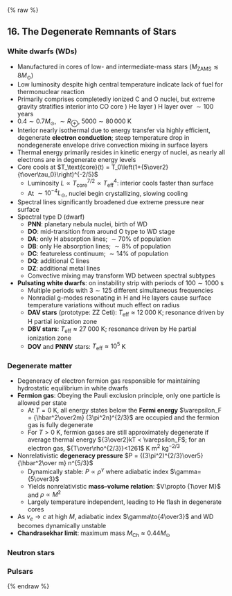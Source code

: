 {% raw %} 

<section markdown="1">

## 16. The Degenerate Remnants of Stars

### White dwarfs (WDs)

* Manufactured in cores of low- and intermediate-mass stars ($M_\text{ZAMS}\lesssim8M_\odot$)
* Low luminosity despite high central temperature indicate lack of fuel for thermonuclear reaction
* Primarily comprises completedly ionized C and O nuclei, but extreme gravity stratifies interior into CO core ) He layer ) H layer over $\sim100$ years
* $0.4\sim0.7M_\odot$, $\sim R_\oplus$, $5000\sim80\,000$ K
* Interior nearly isothermal due to energy transfer via highly efficient, degenerate **electron conduction**; steep temperature drop in nondegenerate envelope drive convection mixing in surface layers 
* Thermal energy primarily resides in kinetic energy of nuclei, as nearly all electrons are in degenerate energy levels
* Core cools at $T_\text{core}(t) = T_0\left(1+{5\over2}{t\over\tau_0}\right)^{-2/5}$
  * Luminosity $L\propto T_\text{core}^{7/2} \propto T_\text{eff}^4$: interior cools faster than surface
  * At $\sim10^{-4}L_\odot$, nuclei begin crystallizing, slowing cooling
* Spectral lines significantly broadened due extreme pressure near surface
* Spectral type D (dwarf)
  * **PNN**: planetary nebula nuclei, birth of WD
  * **DO**: mid-transition from around O type to WD stage
  * **DA**: only H absorption lines; $\sim70\%$ of population
  * **DB**: only He absorption lines; $\sim8\%$ of population
  * **DC**: featureless continuum; $\sim14\%$ of population
  * **DQ**: additional C lines
  * **DZ**: additional metal lines
  * Convective mixing may transform WD between spectral subtypes
* **Pulsating white dwarfs**: on instability strip with periods of $100\sim1000$ s  
  * Multiple periods with $3\sim125$ different simultaneous frequencies
  * Nonradial g-modes resonating in H and He layers cause surface temperature variations without much effect on radius
  * **DAV stars** (prototype: ZZ Ceti): $T_\text{eff}\approx12\;000$ K; resonance driven by H partial ionization zone
  * **DBV stars**: $T_\text{eff}\approx27\;000$ K; resonance driven by He partial ionization zone
  * **DOV** and **PNNV** stars: $T_\text{eff}\approx10^5$ K

### Degenerate matter

* Degeneracy of electron fermion gas responsible for maintaining hydrostatic equilibrium in white dwarfs
* **Fermion gas**: Obeying the Pauli exclusion principle, only one particle is allowed per state
  * At $T = 0$ K, all energy states below the **Fermi energy** $\varepsilon_F = {\hbar^2\over2m} (3\pi^2n)^{2/3}$ are occupied and the fermion gas is fully degenerate
  * For $T > 0$ K, fermion gases are still approximately degenerate if average thermal energy ${3\over2}kT < \varepsilon_F$; for an electron gas, ${T\over\rho^{2/3}}<1261$ K m$^2$ kg$^{-2/3}$
* Nonrelativistic **degeneracy pressure** $P = {(3\pi^2)^{2/3}\over5} {\hbar^2\over m} n^{5/3}$
  * Dynamically stable: $P\propto \rho^\gamma$ where adiabatic index $\gamma={5\over3}$
  * Yields nonrelativistic **mass–volume relation**: $V\propto {1\over M}$ and $\rho\propto M^2$
  * Largely temperature independent, leading to He flash in degenerate cores
* As $v_e\to c$ at high $M$, adiabatic index $\gamma\to{4\over3}$ and WD becomes dynamically unstable
* **Chandrasekhar limit**: maximum mass $M_\text{Ch}\approx0.44M_\odot$

### Neutron stars

### Pulsars

</section>

{% endraw %}


